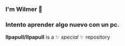 ### I'm Wilmer  👋
### Intento aprender algo nuevo con un pc.
**IIpapuII/IIpapuII** is a ✨ _special_ ✨ repository
<!--
**IIpapuII/IIpapuII** is a ✨ _special_ ✨ repository because its `README.md` (this file) appears on your GitHub profile.

Here are some ideas to get you started:

- 🔭 I’m currently working on ...
- 🌱 I’m currently learning ...
- 👯 I’m looking to collaborate on ...
- 🤔 I’m looking for help with ...
- 💬 Ask me about ...
- 📫 How to reach me: ...
- 😄 Pronouns: ...
- ⚡ Fun fact: ...
-->
